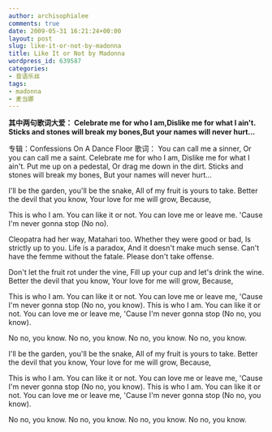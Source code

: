 ```yaml
---
author: archisophialee
comments: true
date: 2009-05-31 16:21:24+00:00
layout: post
slug: like-it-or-not-by-madonna
title: Like It or Not by Madonna
wordpress_id: 639587
categories:
- 音语乐丝
tags:
- madonna
- 麦当娜
---
```


**其中两句歌词大爱：
Celebrate me for who I am,Dislike me for what I ain't.
Sticks and stones will break my bones,But your names will never hurt...**

专辑：Confessions On A Dance Floor
歌词：
You can call me a sinner,
Or you can call me a saint.
Celebrate me for who I am,
Dislike me for what I ain't.
Put me up on a pedestal,
Or drag me down in the dirt.
Sticks and stones will break my bones,
But your names will never hurt...

I'll be the garden, you'll be the snake,
All of my fruit is yours to take.
Better the devil that you know,
Your love for me will grow,
Because,

This is who I am.
You can like it or not.
You can love me or leave me.
'Cause I'm never gonna stop (No no).

Cleopatra had her way,
Matahari too.
Whether they were good or bad,
Is strictly up to you.
Life is a paradox,
And it doesn't make much sense.
Can't have the femme without the fatale.
Please don't take offense.

Don't let the fruit rot under the vine,
Fill up your cup and let's drink the wine.
Better the devil that you know,
Your love for me will grow,
Because,

This is who I am.
You can like it or not.
You can love me or leave me,
'Cause I'm never gonna stop (No no, you know).
This is who I am.
You can like it or not.
You can love me or leave me,
'Cause I'm never gonna stop (No no, you know).

No no, you know.
No no, you know.
No no, you know.
No no, you know.

I'll be the garden, you'll be the snake,
All of my fruit is yours to take.
Better the devil that you know,
Your love for me will grow,
Because,

This is who I am.
You can like it or not.
You can love me or leave me,
'Cause I'm never gonna stop (No no, you know).
This is who I am.
You can like it or not.
You can love me or leave me,
'Cause I'm never gonna stop (No no, you know).

No no, you know.
No no, you know.
No no, you know.
No no, you know.

